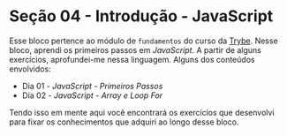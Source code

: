 # Seção 04 - Introdução - JavaScript

Esse bloco pertence ao módulo de `fundamentos` do curso da [Trybe](https://www.betrybe.com/). Nesse bloco, aprendi os primeiros passos em _JavaScript_. A partir de alguns exercícios, aprofundei-me nessa linguagem. Alguns dos conteúdos envolvidos:

- Dia 01 - _JavaScript - Primeiros Passos_
- Dia 02 - _JavaScript - Array e Loop For_

Tendo isso em mente aqui você encontrará os exercícios que desenvolvi para fixar os conhecimentos que adquiri ao longo desse bloco.
